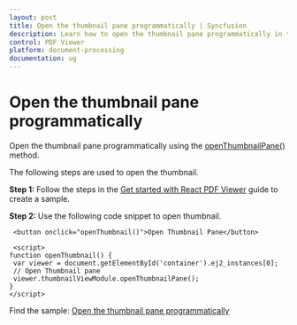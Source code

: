 ```yaml
---
layout: post
title: Open the thumbnail pane programmatically | Syncfusion
description: Learn how to open the thumbnail pane programmatically in the Syncfusion React PDF Viewer using openThumbnailPane.
control: PDF Viewer
platform: document-processing
documentation: ug
---
```


# Open the thumbnail pane programmatically

Open the thumbnail pane programmatically using the [openThumbnailPane()](https://ej2.syncfusion.com/react/documentation/api/pdfviewer/thumbnailView/#openthumbnailpane) method.

The following steps are used to open the thumbnail.

**Step 1:** Follow the steps in the [Get started with React PDF Viewer](https://help.syncfusion.com/react/document-processing/pdf/pdf-viewer/react/getting-started/) guide to create a sample.

**Step 2:** Use the following code snippet to open thumbnail.

   ```
    <button onclick="openThumbnail()">Open Thumbnail Pane</button>

    <script>
   function openThumbnail() {
    var viewer = document.getElementById('container').ej2_instances[0];
    // Open Thumbnail pane
    viewer.thumbnailViewModule.openThumbnailPane();
   }
   </script>
   ```

Find the sample: [Open the thumbnail pane programmatically](https://stackblitz.com/edit/react-8rp7h2?file=public%2Findex.html)